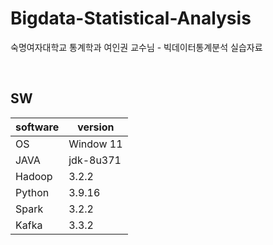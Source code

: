 # Bigdata-Statistical-Analysis
숙명여자대학교 통계학과 여인권 교수님 - 빅데이터통계분석 실습자료

<br>

## SW
|software|version|
|---|---|
|OS|Window 11|
|JAVA|jdk-8u371|
|Hadoop|3.2.2|
|Python|3.9.16|
|Spark|3.2.2|
|Kafka|3.3.2|
